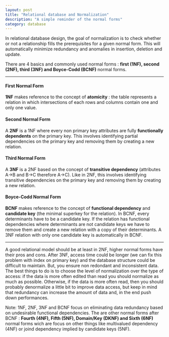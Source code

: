 ```yaml
---
layout: post
title: "Relational database and Normalization"
description: "A simple reminder of the normal forms"
category: database
---
```


In relational database design, the goal of normalization is to check whether or not a relationship fills the prerequisites for a given normal form. This will automatically minimize redundancy and anomalies in insertion, deletion and update.

There are 4 basics and commonly used normal forms : **first (1NF), second (2NF), third (3NF) and Boyce-Codd (BCNF)** normal forms.

***

#### First Normal Form

**1NF** makes reference to the concept of **atomicity** : the table represents a relation in which intersections of each rows and columns contain one and only one value.

#### Second Normal Form

A **2NF** is a 1NF where every non primary key attributes are fully **functionally dependents** on the primary key. This involves identifying partial dependencies on the primary key and removing them by creating a new relation.

#### Third Normal Form

A **3NF** is a 2NF based on the concept of **transitive dependency** (attributes A->B and B->C therefore A->C). Like in 2NF, this involves identifying transitive dependencies on the primary key and removing them by creating a new relation.

#### Boyce-Codd Normal Form

**BCNF**  makes reference to the concept of **functional dependency** and **candidate key** (the minimal superkey for the relation). In BCNF, every determinants have to be a candidate key. If the relation has functional dependencies where determinants are not candidate keys we have to remove them and create a new relation with a copy of their determinants. A 3NF relation with only one candidate key is automatically in BCNF.

***

A good relational model should be at least in 2NF, higher normal forms have their pros and cons. After 3NF, access time could be longer (we can fix this problem with index on primary key) and the database structure could be difficult to maintain. But, you ensure non redondant and inconsistent data. The best things to do is to choose the level of normalization over the type of access: if the data is more often edited than read you should normalize as much as possible. Otherwise, if the data is more often read, then you should probably denormalize a little bit to improve data access, but keep in mind that redundancy can increase the amount of data and, in the end push down performances.



Note: 1NF, 2NF, 3NF and BCNF focus on eliminating data redundancy based on undesirable functional dependencies. The are other normal forms after BCNF : **Fourth (4NF), Fifth (5NF), Domain/Key (DKNF) and Sixth (6NF)** normal forms wich are focus on other things like multivalued dependency (4NF) or joind dependency implied by candidate keys (5NF).
